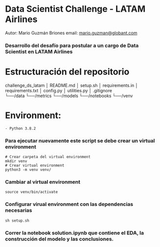 # Data Scientist Challenge - LATAM Airlines 

Autor: Mario Guzmán Briones
email: mario.guzman@globant.com

### Desarrollo del desafío para postular a un cargo de Data Scientist en LATAM Airlines

# Estructuración del repositorio
challenge_ds_latam
│   README.md
│   setup.sh
│   requirements.in
│   requirements.txt
│   config.py
│   utilities.py
│   .gitignore    
└──/data
└──/metrics 
└──/models
└──/notebooks
└──/venv

# Environment:
    - Python 3.8.2

### Para ejecutar nuevamente este script se debe crear un virtual environment

```
# Crear carpeta del virtual environment
mkdir venv
# Crear virtual environment
python3 -m venv venv/
```

### Cambiar al virtual environment

```
source venv/bin/activate
```

### Configurar virual environment con las dependencias necesarias

```
sh setup.sh
```

### Correr la notebook **solution.ipynb** que contiene el EDA, la construcción del modelo y las conclusiones.